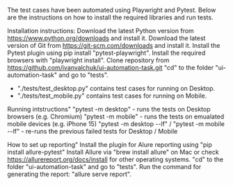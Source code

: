 The test cases have been automated using Playwright and Pytest. Below are the instructions on how to install the required libraries and run tests.
>>>>>>>>>>>>>>>>>>>>>>>>>>>>>>>>>>>>>>>>>>>>>>>>>>>>>>>>>>>>>>>>>>>>>>>>>>>>>>>>>>>>>>>>>>>>>>>>>>>>>>>>>>>>>>>>>>>>>>>>>>>>>>>>>>>>>>>>>>
Installation instructions:
Download the latest Python version from https://www.python.org/downloads and install it.
Download the latest version of Git from https://git-scm.com/downloads and install it.
Install the Pytest plugin using pip install "pytest-playwright".
Install the required browsers with "playwright install".
Clone repository from https://github.com/ivanvalchuk/ui-automation-task.git
"cd" to the folder "ui-automation-task" and go to "tests".
 - "./tests/test_desktop.py" contains test cases for running on Desktop.
 - "./tests/test_mobile.py" contains test cases for running on Mobile.
>>>>>>>>>>>>>>>>>>>>>>>>>>>>>>>>>>>>>>>>>>>>>>>>>>>>>>>>>>>>>>>>>>>>>>>>>>>>>>>>>>>>>>>>>>>>>>>>>>>>>>>>>>>>>>>>>>>>>>>>>>>>>>>>>>>>>>>>>>
Running intstructions"
"pytest -m desktop" - runs the tests on Desktop browsers (e.g. Chromium)
"pytest -m mobile" - runs the tests on emualated mobile devices (e.g. iPhone 15)
"pytest -m desktop --lf" / "pytest -m mobile --lf" - re-runs the previous failed tests for Desktop / Mobile
>>>>>>>>>>>>>>>>>>>>>>>>>>>>>>>>>>>>>>>>>>>>>>>>>>>>>>>>>>>>>>>>>>>>>>>>>>>>>>>>>>>>>>>>>>>>>>>>>>>>>>>>>>>>>>>>>>>>>>>>>>>>>>>>>>>>>>>>>>
How to set up reporting"
Install the plugin for Alure reporting using "pip install allure-pytest"
Install Allure via "brew install allure" on Mac or check https://allurereport.org/docs/install for other operating systems.
"cd" to the folder "ui-automation-task" and go to "tests".
Run the command for generating the report: "allure serve report".
